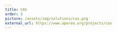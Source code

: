 ```yaml
---
title: CAS
order: 3
picture: /assets/img/solutions/cas.png
external_url: https://www.apereo.org/projects/cas
---
```

